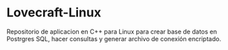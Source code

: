 # Lovecraft-Linux
Repositorio de aplicacion en C++ para Linux para crear base de datos en Postrgres SQL, hacer consultas y generar archivo de conexión encriptado. 
